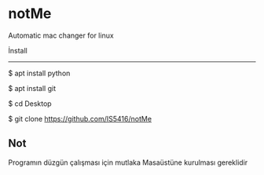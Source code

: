 # notMe
Automatic mac changer for linux

İnstall

-------



$ apt install python

$ apt install git

$ cd Desktop

$ git clone https://github.com/IS5416/notMe





Not
------
Programın düzgün çalışması için mutlaka Masaüstüne kurulması gereklidir
